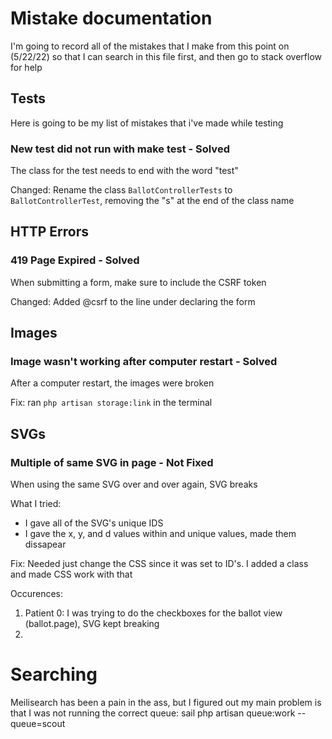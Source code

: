 # Mistake documentation
I'm going to record all of the mistakes that I make from this point on (5/22/22) so that I can search in this file first, and then go to stack overflow for help

## Tests
Here is going to be my list of mistakes that i've made while testing
### New test did not run with make test - Solved
The class for the test needs to end with the word "test"

Changed: Rename the class `BallotControllerTests` to `BallotControllerTest`, removing the "s" at the end of the class name

## HTTP Errors

### 419 Page Expired - Solved
When submitting a form, make sure to include the CSRF token

Changed: Added @csrf to the line under declaring the form

## Images

### Image wasn't working after computer restart - Solved
After a computer restart, the images were broken

Fix: ran `php artisan storage:link` in the terminal

## SVGs

### Multiple of same SVG in page - Not Fixed
When using the same SVG over and over again, SVG breaks

What I tried: 
- I gave all of the SVG's unique IDS
- I gave the x, y, and d values within <rect> and <path> unique values, made them dissapear

Fix: Needed just change the CSS since it was set to ID's. I added a class and made CSS work with that

Occurences:
1. Patient 0: I was trying to do the checkboxes for the ballot view (ballot.page), SVG kept breaking
2. 


# Searching
Meilisearch has been a pain in the ass, but I figured out my main problem is that I was not running the correct queue:
sail php artisan queue:work --queue=scout 
